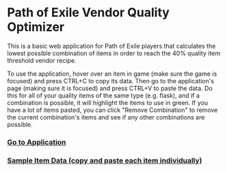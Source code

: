 # Path of Exile Vendor Quality Optimizer
This is a basic web application for Path of Exile players that calculates the lowest possible combination of items in order to reach the 40% quality item threshold vendor recipe.

To use the application, hover over an item in game (make sure the game is focused) and press CTRL+C to copy its data. Then go to the application's page (making sure it is focused) and press CTRL+V to paste the data. Do this for all of your quality items of the same type (e.g. flask), and if a combination is possible, it will highlight the items to use in green. If you have a lot of items pasted, you can click "Remove Combination" to remove the current combination's items and see if any other combinations are possible.

### [Go to Application](https://ephemerant.github.io/poe-vendor-optimizer/)

### [Sample Item Data (copy and paste each item individually)](https://raw.githubusercontent.com/ephemerant/poe-vendor-optimizer/master/docs/sample-item-data.txt)
